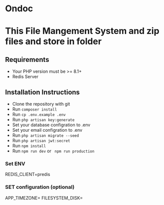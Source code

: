 # Ondoc

# This File Mangement System and zip files and store in folder
## Requirements
- Your PHP version must be >= 8.1+ 
- Redis Server


## Installation Instructions

- Clone the repository with git
- Run `composer install`
- Run `cp .env.example .env`
- Run `php artisan key:generate`
- Set your database configration to .env 
- Set your email configration to .env 
- Run `php artisan migrate --seed`
- Run `php artisan jwt:secret`
- Run `npm install`
- Run `npm run dev` or ` npm run production`


### Set ENV
REDIS_CLIENT=predis

### SET configuration (optional)
APP_TIMEZONE=
FILESYSTEM_DISK=

